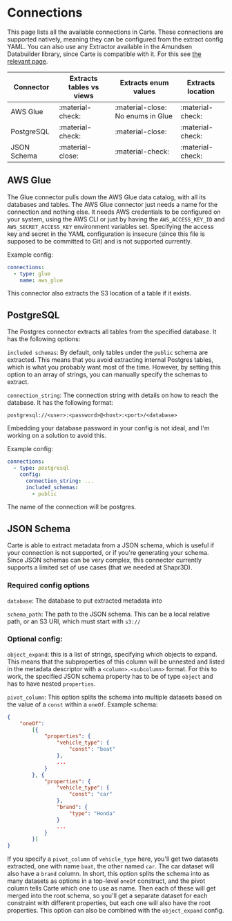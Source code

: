 # Connections

This page lists all the available connections in Carte. These connections are supported natively, meaning they can be configured from the extract config YAML. You can also use any Extractor available in the Amundsen Databuilder library, since Carte is compatible with it. For this see [the relevant page](/reference/databuilder).

| Connector   | Extracts tables vs views | Extracts enum values              | Extracts location |
| ----------- | ------------------------ | --------------------------------- | ----------------- |
| AWS Glue    | :material-check:         | :material-close: No enums in Glue | :material-check:  |
| PostgreSQL  | :material-check:         | :material-close:                  | :material-check:  |
| JSON Schema | :material-close:         | :material-check:                  | :material-check:  |

## AWS Glue

The Glue connector pulls down the AWS Glue data catalog, with all its databases and tables.
The AWS Glue connector just needs a name for the connection and nothing else. It needs AWS credentials to be configured on your system, using the AWS CLI or just by having the `AWS_ACCESS_KEY_ID` and `AWS_SECRET_ACCESS_KEY` environment variables set. Specifying the access key and secret in the YAML configuration is insecure (since this file is supposed to be committed to Git) and is not supported currently.

Example config:

```yaml
connections:
  - type: glue
    name: aws_glue
```

This connector also extracts the S3 location of a table if it exists.

## PostgreSQL

The Postgres connector extracts all tables from the specified database. It has the following options:

`included schemas`: By default, only tables under the `public` schema are extracted. This means that you avoid extracting internal Postgres tables, which is what you probably want most of the time. However, by setting this option to an array of strings, you can manually specify the schemas to extract.

`connection_string`: The connection string with details on how to reach the database. It has the following format:

  `postgresql://<user>:<password>@<host>:<port>/<database>`

Embedding your database password in your config is not ideal, and I'm working on a solution to avoid this.

Example config:

```yaml
connections:
  - type: postgresql
    config:
      connection_string: ...
      included_schemas:
        - public
```

The name of the connection will be postgres.

## JSON Schema

Carte is able to extract metadata from a JSON schema, which is useful if your connection is not supported, or if you're generating your schema.
Since JSON schemas can be very complex, this connector currently supports a limited set of use cases (that we needed at Shapr3D).

### Required config options

`database`: The database to put extracted metadata into

`schema_path`: The path to the JSON schema. This can be a local relative path, or an S3 URI, which must start with `s3://`

### Optional config:

`object_expand`: this is a list of strings, specifying which objects to expand. This means that the subproperties of this column will be unnested and listed in the metadata descriptor with a `<column>.<subcolumn>` format. For this to work, the specified JSON schema property has to be of type `object` and has to have nested `properties`.

`pivot_column`: This option splits the schema into multiple datasets based on the value of a `const` within a `oneOf`. Example schema:

```json
{
    "oneOf":
        [{
            "properties": {
                "vehicle_type": {
                    "const": "boat"
                },
                ...
            }
        }, {
            "properties": {
                "vehicle_type": {
                    "const": "car"
                },
                "brand": {
                    "type": "Honda"
                }
                ...
            }
        }]
}
```

If you specify a `pivot_column` of `vehicle_type` here, you'll get two datasets extracted, one with name `boat`, the other named `car`. The car dataset will also have a `brand` column.
In short, this option splits the schema into as many datasets as options in a top-level `oneOf` construct, and the pivot column tells Carte which one to use as name. Then each of these will get merged into the root schema, so you'll get a separate dataset for each constraint with different properties, but each one will also have the root properties. This option can also be combined with the `object_expand` config.
